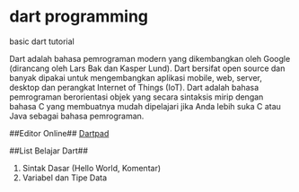 # dart programming
basic dart tutorial

Dart adalah bahasa pemrograman modern yang dikembangkan oleh Google (dirancang oleh Lars Bak dan Kasper Lund). Dart bersifat open source dan banyak dipakai untuk mengembangkan aplikasi mobile, web, server, desktop dan perangkat Internet of Things (IoT). Dart adalah bahasa pemrograman berorientasi objek yang secara sintaksis mirip dengan bahasa C yang membuatnya mudah dipelajari jika Anda lebih suka C atau Java sebagai bahasa pemrograman.

##Editor Online##
[Dartpad](https://dartpad.dartlang.org/)

##List Belajar Dart##
1. Sintak Dasar (Hello World, Komentar)
2. Variabel dan Tipe Data
